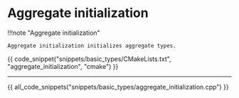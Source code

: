 # Aggregate initialization

!!!note "Aggregate initialization"

    Aggregate initialization initializes aggregate types.

{{ code_snippet("snippets/basic_types/CMakeLists.txt", "aggregate_initialization", "cmake") }}

<hr>

{{ all_code_snippets("snippets/basic_types/aggregate_initialization.cpp") }}




